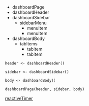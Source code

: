 * dashboardPage
* dashboardHeader  
* dashboardSidebar  
  * sidebarMenu  
     * menuItem  
     * menuItem  
* dashboardBody  
  * tabItems  
    * tabItem  
    * tabItem  


```
header <- dashboardHeader()

sidebar <- dashboardSidebar()

body <- dashboardBody()

dashboardPage(header, sidebar, body)
```

[reactiveTimer](https://shiny.rstudio.com/reference/shiny/0.14/reactiveTimer.html)

